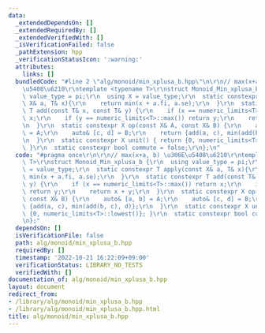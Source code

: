```yaml
---
data:
  _extendedDependsOn: []
  _extendedRequiredBy: []
  _extendedVerifiedWith: []
  _isVerificationFailed: false
  _pathExtension: hpp
  _verificationStatusIcon: ':warning:'
  attributes:
    links: []
  bundledCode: "#line 2 \"alg/monoid/min_xplusa_b.hpp\"\n\r\n// max(x+a, b) \u306E\
    \u5408\u6210\r\ntemplate <typename T>\r\nstruct Monoid_Min_xplusa_b {\r\n  using\
    \ value_type = pi;\r\n  using X = value_type;\r\n  static constexpr T apply(const\
    \ X& a, T& x){\r\n    return min(x + a.fi, a.se);\r\n  }\r\n  static constexpr\
    \ T add(const T& x, const T& y) {\r\n    if (x == numeric_limits<T>::max()) return\
    \ x;\r\n    if (y == numeric_limits<T>::max()) return y;\r\n    return x + y;\r\
    \n  }\r\n  static constexpr X op(const X& A, const X& B) {\r\n    auto& [a, b]\
    \ = A;\r\n    auto& [c, d] = B;\r\n    return {add(a, c), min(add(b, c), d)};\r\
    \n  }\r\n  static constexpr X unit() { return {0, numeric_limits<T>::lowest()};\
    \ }\r\n  static constexpr bool commute = false;\r\n};\n"
  code: "#pragma once\r\n\r\n// max(x+a, b) \u306E\u5408\u6210\r\ntemplate <typename\
    \ T>\r\nstruct Monoid_Min_xplusa_b {\r\n  using value_type = pi;\r\n  using X\
    \ = value_type;\r\n  static constexpr T apply(const X& a, T& x){\r\n    return\
    \ min(x + a.fi, a.se);\r\n  }\r\n  static constexpr T add(const T& x, const T&\
    \ y) {\r\n    if (x == numeric_limits<T>::max()) return x;\r\n    if (y == numeric_limits<T>::max())\
    \ return y;\r\n    return x + y;\r\n  }\r\n  static constexpr X op(const X& A,\
    \ const X& B) {\r\n    auto& [a, b] = A;\r\n    auto& [c, d] = B;\r\n    return\
    \ {add(a, c), min(add(b, c), d)};\r\n  }\r\n  static constexpr X unit() { return\
    \ {0, numeric_limits<T>::lowest()}; }\r\n  static constexpr bool commute = false;\r\
    \n};"
  dependsOn: []
  isVerificationFile: false
  path: alg/monoid/min_xplusa_b.hpp
  requiredBy: []
  timestamp: '2022-10-21 16:22:09+09:00'
  verificationStatus: LIBRARY_NO_TESTS
  verifiedWith: []
documentation_of: alg/monoid/min_xplusa_b.hpp
layout: document
redirect_from:
- /library/alg/monoid/min_xplusa_b.hpp
- /library/alg/monoid/min_xplusa_b.hpp.html
title: alg/monoid/min_xplusa_b.hpp
---
```

